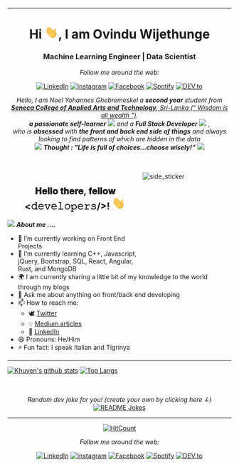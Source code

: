 <!--### Hi there 👋 -->

<hr>
<h1 align="center">Hi <img src="https://raw.githubusercontent.com/ABSphreak/ABSphreak/master/gifs/Hi.gif" width="30px">, I am Ovindu Wijethunge </h1>
<h3 align="center">Machine Learning Engineer | Data Scientist </h3>
<div align="center">
   <i>Follow me around the web:</i><br>

   <a href="https://www.linkedin.com/in/absphreak" target="_blank"><img
            src="https://img.shields.io/badge/LinkedIn-%230077B5.svg?&style=flat-square&logo=linkedin&logoColor=white"
            alt="LinkedIn"></a>
    <a href="https://www.instagram.com/absphreak" target="_blank"><img
            src="https://img.shields.io/badge/Instagram-%23E4405F.svg?&style=flat-square&logo=instagram&logoColor=white"
            alt="Instagram"></a>
    <a href="https://www.facebook.com/originalphreak" target="_blank"><img
            src="https://img.shields.io/badge/Facebook-%231877F2.svg?&style=flat-square&logo=facebook&logoColor=white"
            alt="Facebook"></a>
    <a href="https://open.spotify.com/user/0170agi99s5hh187g7mtz245b" target="_blank"><img
            src="https://img.shields.io/badge/Spotify-%231ED760.svg?&style=flat-square&logo=spotify&logoColor=white"
            alt="Spotify"></a>
    <a href="https://dev.to/ABSphreak" target="_blank"><img
            src="https://img.shields.io/badge/DEV-%230A0A0A.svg?&style=flat-square&logo=DEV.to&logoColor=white"
            alt="DEV.to"></a>

</div>


<p align="center">
  <em>
    Hello, I am Noel Yohannes Ghebremeskel a <b>second year</b> student from <a href="https://uom.lk/"> <b>Seneca College of Applied Arts and Technology</b>, Sri-Lanka (" Wisdom is all wealth ")</a>. <br>
    <b>a passionate self-learner</b> <img src="https://github.com/TheDudeThatCode/TheDudeThatCode/blob/master/Assets/Developer.gif" width="30px"> and a <b>Full Stack Developer</b>&nbsp;<img src="https://github.com/TheDudeThatCode/TheDudeThatCode/blob/master/Assets/Designer.gif" width="36px">&nbsp,<br>who is <b>obsessed</b>
    with <b>the front and back end side of things</b> and always looking to find patterns of which are hidden in the data 
  </em> 
  <br>
  <img src="https://media.giphy.com/media/gH3LO09IOiZIqePwv9/giphy.gif" width="50" /> <b><i align="center">Thought : "Life is full of choices…choose wisely!”</i></b> <img src="https://media.giphy.com/media/qjqUcgIyRjsl2/giphy.gif" width="50" />
</p>
<br><br>
<img align="right" width=200px height=200px alt="side_sticker" src="https://media.giphy.com/media/TEnXkcsHrP4YedChhA/giphy.gif" />



<div align="center">
<h2> 𝐇𝐞𝐥𝐥𝐨 𝐭𝐡𝐞𝐫𝐞, 𝐟𝐞𝐥𝐥𝐨𝐰 <𝚍𝚎𝚟𝚎𝚕𝚘𝚙𝚎𝚛𝚜/>! <img src="https://github.com/ABSphreak/ABSphreak/blob/master/gifs/Hi.gif" width="30px"></h2>
</div>

<!--I'm Noel, a Software Development student interested in exploring the full stack route to evolve both my front end & back end skills-->

<img src="https://media.giphy.com/media/iY8CRBdQXODJSCERIr/giphy.gif" width="30px">&nbsp;***About me ....***
- 🔭 I’m currently working on Front End Projects
- 🌱 I’m currently learning C++, Javascript, jQuery, Bootstrap, SQL, React, Angular, Rust, and MongoDB
- :earth_africa: I am currently sharing a little bit of my knowledge to the world through my blogs
- 💬 Ask me about anything on front/back end developing
- 📫 How to reach me: 
  - :dove: [Twitter](https://twitter.com/noel_yohannes)
  - :bulb: [Medium articles]()
  - :office: [LinkedIn](https://www.linkedin.com/in/noel-yohannes)
- 😄 Pronouns: He/Him
- ⚡ Fun fact: I speak Italian and Tigrinya

---

[![Khuyen's github stats](https://github-readme-stats.vercel.app/api?username=nyohannes-ghebremeskel&count_private=true&show_icons=true&theme=radical&hide_rank=false)](https://github.com/anuraghazra/github-readme-stats) [![Top Langs](https://github-readme-stats.vercel.app/api/top-langs/?username=nyohannes-ghebremeskel)](https://github.com/anuraghazra/github-readme-stats)

<div align="center">
   </br>
   </br>
   <i>Random dev joke for you! (create your own by clicking here ↓)</i><br>
   <a href="https://readme-jokes.vercel.app"><img align="center" src="https://readme-jokes.vercel.app/api"
           alt="README Jokes"></a>

   ---
   [![HitCount](http://hits.dwyl.com/ABSphreak/ABSphreak.svg)](http://hits.dwyl.com/ABSphreak/ABSphreak)

   <i>Follow me around the web:</i><br>

   <a href="https://www.linkedin.com/in/absphreak" target="_blank"><img
            src="https://img.shields.io/badge/LinkedIn-%230077B5.svg?&style=flat-square&logo=linkedin&logoColor=white"
            alt="LinkedIn"></a>
    <a href="https://www.instagram.com/absphreak" target="_blank"><img
            src="https://img.shields.io/badge/Instagram-%23E4405F.svg?&style=flat-square&logo=instagram&logoColor=white"
            alt="Instagram"></a>
    <a href="https://www.facebook.com/originalphreak" target="_blank"><img
            src="https://img.shields.io/badge/Facebook-%231877F2.svg?&style=flat-square&logo=facebook&logoColor=white"
            alt="Facebook"></a>
    <a href="https://open.spotify.com/user/0170agi99s5hh187g7mtz245b" target="_blank"><img
            src="https://img.shields.io/badge/Spotify-%231ED760.svg?&style=flat-square&logo=spotify&logoColor=white"
            alt="Spotify"></a>
    <a href="https://dev.to/ABSphreak" target="_blank"><img
            src="https://img.shields.io/badge/DEV-%230A0A0A.svg?&style=flat-square&logo=DEV.to&logoColor=white"
            alt="DEV.to"></a>

</div>

